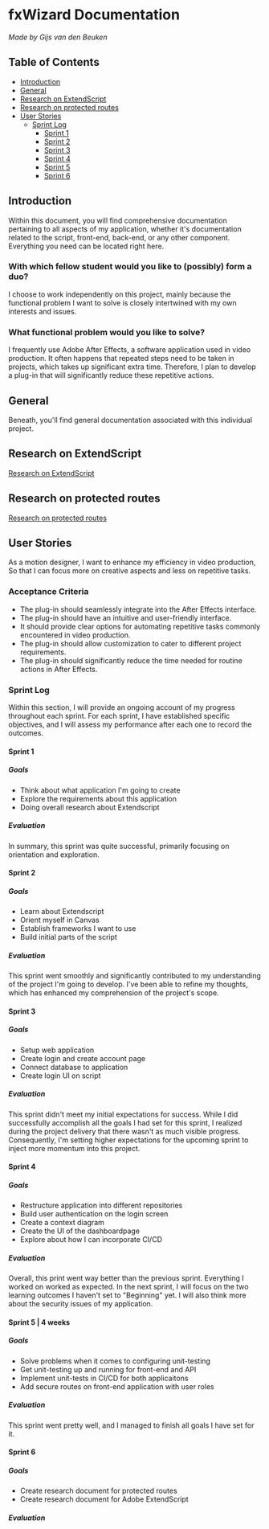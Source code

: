 # fxWizard Documentation

_Made by Gijs van den Beuken_

## Table of Contents

- [Introduction](#heading-introduction)
- [General](#heading-general)
- [Research on ExtendScript](#heading-general)
- [Research on protected routes](#heading-general)
- [User Stories](#subheading-user-stories)
  - [Sprint Log](#subheading-sprint-log)
    - [Sprint 1](#subheading-sprint-1)
    - [Sprint 2](#subheading-sprint-2)
    - [Sprint 3](#subheading-sprint-3)
    - [Sprint 4](#subheading-sprint-4)
    - [Sprint 5](#subheading-sprint-5)
    - [Sprint 6](#subheading-sprint-6)

## Introduction <a name="heading-introduction"></a>

Within this document, you will find comprehensive documentation pertaining to all aspects of my application, whether it's documentation related to the script, front-end, back-end, or any other component. Everything you need can be located right here.

### With which fellow student would you like to (possibly) form a duo?

I choose to work independently on this project, mainly because the functional problem I want to solve is closely intertwined with my own interests and issues.

### What functional problem would you like to solve?

I frequently use Adobe After Effects, a software application used in video production. It often happens that repeated steps need to be taken in projects, which takes up significant extra time. Therefore, I plan to develop a plug-in that will significantly reduce these repetitive actions.

## General <a name="heading-general"></a>

Beneath, you'll find general documentation associated with this individual project.

## Research on ExtendScript <a name="research-on-extendscript"></a>

[Research on ExtendScript](https://github.com/gijsvdbeuken/IPS3-DB02-Thesis-individual)

## Research on protected routes <a name="research-on-protected-routes"></a>

[Research on protected routes](https://github.com/gijsvdbeuken/IPS3-DB02-Thesis-security)

## User Stories <a name="subheading-user-stories"></a>

As a motion designer, I want to enhance my efficiency in video production, So that I can focus more on creative aspects and less on repetitive tasks.

### Acceptance Criteria

- The plug-in should seamlessly integrate into the After Effects interface.
- The plug-in should have an intuitive and user-friendly interface.
- It should provide clear options for automating repetitive tasks commonly encountered in video production.
- The plug-in should allow customization to cater to different project requirements.
- The plug-in should significantly reduce the time needed for routine actions in After Effects.

### Sprint Log <a name="subheading-sprint-log"></a>

Within this section, I will provide an ongoing account of my progress throughout each sprint. For each sprint, I have established specific objectives, and I will assess my performance after each one to record the outcomes.

#### Sprint 1 <a name="subheading-sprint-1"></a>

##### Goals

- Think about what application I'm going to create
- Explore the requirements about this application
- Doing overall research about Extendscript

##### Evaluation

In summary, this sprint was quite successful, primarily focusing on orientation and exploration.

#### Sprint 2 <a name="subheading-sprint-2"></a>

##### Goals

- Learn about Extendscript
- Orient myself in Canvas
- Establish frameworks I want to use
- Build initial parts of the script

##### Evaluation

This sprint went smoothly and significantly contributed to my understanding of the project I'm going to develop. I've been able to refine my thoughts, which has enhanced my comprehension of the project's scope.

#### Sprint 3 <a name="subheading-sprint-3"></a>

##### Goals

- Setup web application
- Create login and create account page
- Connect database to application
- Create login UI on script

##### Evaluation

This sprint didn't meet my initial expectations for success. While I did successfully accomplish all the goals I had set for this sprint, I realized during the project delivery that there wasn't as much visible progress. Consequently, I'm setting higher expectations for the upcoming sprint to inject more momentum into this project.

#### Sprint 4 <a name="subheading-sprint-4"></a>

##### Goals

- Restructure application into different repositories
- Build user authentication on the login screen
- Create a context diagram
- Create the UI of the dashboardpage
- Explore about how I can incorporate CI/CD

##### Evaluation

Overall, this print went way better than the previous sprint. Everything I worked on worked as expected. In the next sprint, I will focus on the two learning outcomes I haven't set to "Beginning" yet. I will also think more about the security issues of my application.

#### Sprint 5 | 4 weeks<a name="subheading-sprint-5"></a>

##### Goals

- Solve problems when it comes to configuring unit-testing
- Get unit-testing up and running for front-end and API
- Implement unit-tests in CI/CD for both applicaitons
- Add secure routes on front-end application with user roles

##### Evaluation

This sprint went pretty well, and I managed to finish all goals I have set for it.

#### Sprint 6 <a name="subheading-sprint-6"></a>

##### Goals

- Create research document for protected routes
- Create research document for Adobe ExtendScript

##### Evaluation
